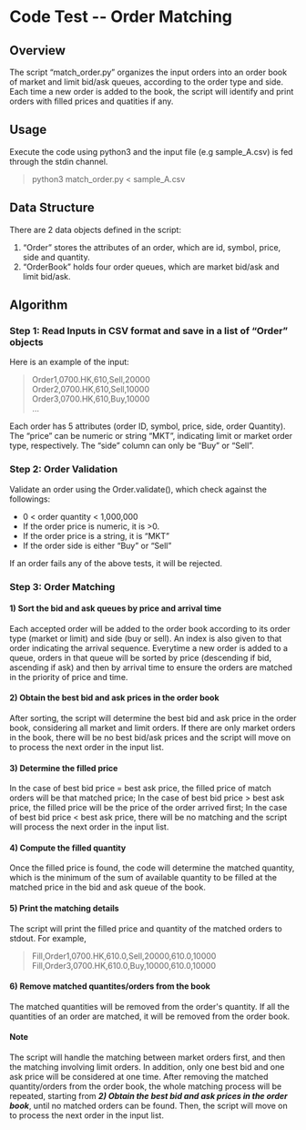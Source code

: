 # Code Test -- Order Matching

## Overview

The script “match_order.py” organizes the input orders into an order book of market and limit bid/ask queues, according to the order type and side. Each time a new order is added to the book, the script will identify and print orders with filled prices and quatities if any.

## Usage

Execute the code using python3 and the input file (e.g sample_A.csv) is fed through the stdin channel.

> python3 match_order.py < sample_A.csv

## Data Structure

There are 2 data objects defined in the script:
1. “Order” stores the attributes of an order, which are id, symbol, price, side and quantity.
2. “OrderBook” holds four order queues, which are market bid/ask and limit bid/ask.

## Algorithm

### Step 1: Read Inputs in CSV format and save in a list of “Order” objects

Here is an example of the input:
> Order1,0700.HK,610,Sell,20000  
> Order2,0700.HK,610,Sell,10000  
> Order3,0700.HK,610,Buy,10000  
> …

Each order has 5 attributes (order ID, symbol, price, side, order Quantity). The “price” can be numeric or string “MKT”, indicating limit or market order type, respectively. The “side” column can only be “Buy” or “Sell”.

### Step 2: Order Validation

Validate an order using the Order.validate(), which check against the followings:
 - 0 < order quantity < 1,000,000
 - If the order price is numeric, it is >0.
 - If the order price is a string, it is “MKT”
 - If the order side is either “Buy” or “Sell”

If an order fails any of the above tests, it will be rejected.

### Step 3: Order Matching

#### 1) Sort the bid and ask queues by price and arrival time

Each accepted order will be added to the order book according to its order type (market or limit) and side (buy or sell). An index is also given to that order indicating the arrival sequence. Everytime a new order is added to a queue, orders in that queue will be sorted by price (descending if bid, ascending if ask) and then by arrival time to ensure the orders are matched in the priority of price and time.

#### 2) Obtain the best bid and ask prices in the order book

After sorting, the script will determine the best bid and ask price in the order book, considering all market and limit orders. If there are only market orders in the book, there will be no best bid/ask prices and the script will move on to process the next order in the input list.

#### 3) Determine the filled price

In the case of best bid price = best ask price, the filled price of match orders will be that matched price;
In the case of best bid price > best ask price, the filled price will be the price of the order arrived first;
In the case of best bid price < best ask price, there will be no matching and the script will process the next order in the input list.

#### 4) Compute the filled quantity

Once the filled price is found, the code will determine the matched quantity, which is the minimum of the sum of available quantity to be filled at the matched price in the bid and ask queue of the book.

#### 5) Print the matching details

The script will print the filled price and quantity of the matched orders to stdout. For example,

> Fill,Order1,0700.HK,610.0,Sell,20000,610.0,10000  
> Fill,Order3,0700.HK,610.0,Buy,10000,610.0,10000  

#### 6) Remove matched quantites/orders from the book

The matched quantities will be removed from the order's quantity. If all the quantities of an order are matched, it will be removed from the order book. 

#### Note

The script will handle the matching between market orders first, and then the matching involving limit orders.
In addition, only one best bid and one ask price will be considered at one time. After removing the matched quantity/orders from the order book, the whole matching process will be repeated, starting from ***2) Obtain the best bid and ask prices in the order book***, until no matched orders can be found. Then, the script will move on to process the next order in the input list.
